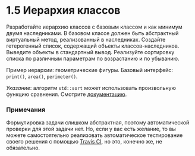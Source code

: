# 1.5 Иерархия классов

Разработайте иерархию классов с базовым классом и как минимум двумя наследниками. В базовом классе должен быть абстрактный виртуальный метод, реализованный в наследниках. Создайте гетерогенный список, содержащий объекты классов-наследников. Выведите объекты в стандартный вывод. Реализуйте сортировку списка по различным параметрам по возрастанию и по убыванию.

Пример иерархии: геометрические фигуры. Базовый интерфейс: `print()`, `area()`, `perimeter()`.

*Указание*: алгоритм `std::sort` может использовать произвольную функцию сравнения. Смотрите [документацию](http://www.cplusplus.com/reference/algorithm/sort).

### Примечания

Формулировка задачи слишком абстрактная, поэтому автоматической проверки для этой задачи нет. Но, если у вас есть желание, то вы можете самостоятельно реализовать автоматическое тестирование своего решения с помощью [Travis CI](https://docs.travis-ci.com/user/tutorial/), но это, конечно же, не обязательно.
